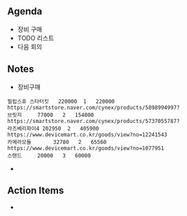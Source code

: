 ## Agenda
- 장비 구매
- TODO 리스트
- 다음 회의

## Notes
- 장비구매
```
필립스휴 스타터킷	220000	1	220000	https://smartstore.naver.com/cynex/products/5898994997?
브릿지		77000	2	154000	https://smartstore.naver.com/cynex/products/5737055787?
라즈베리파이4	202950	2	405900	https://www.devicemart.co.kr/goods/view?no=12241543
카메라모듈		32780	2	65560	https://www.devicemart.co.kr/goods/view?no=1077951
스탠드		20000	3	60000	
```
- 

## Action Items
- 
